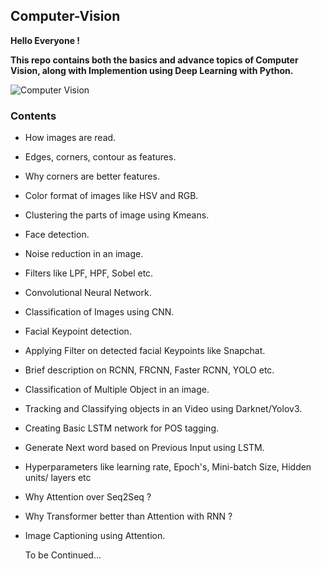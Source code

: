 ## Computer-Vision

**Hello Everyone !**

**This repo contains both the basics and advance topics of Computer Vision, along with Implemention using Deep Learning with Python.**

![Computer Vision](/Images/computer_vision.png)
### Contents

 * How images are read.

 * Edges, corners, contour as features.

 * Why corners are better features.

 * Color format of images like HSV and RGB.

 * Clustering the parts of image using Kmeans.

 * Face detection.

 * Noise reduction in an image.

 * Filters like LPF, HPF, Sobel etc.

 * Convolutional Neural Network.

 * Classification of Images using CNN.

 * Facial Keypoint detection.

 * Applying Filter on detected facial Keypoints like Snapchat.

 * Brief description on RCNN, FRCNN, Faster RCNN, YOLO etc.

 * Classification of Multiple Object in an image.

 * Tracking and Classifying objects in an Video using Darknet/Yolov3.

 * Creating Basic LSTM network for POS tagging.

 * Generate Next word based on Previous Input using LSTM.

 * Hyperparameters like learning rate, Epoch's, Mini-batch Size, Hidden units/ layers etc

 * Why Attention over Seq2Seq ?

 * Why Transformer better than Attention with RNN ?

 * Image Captioning using Attention.

    
    
    To be Continued...
    
